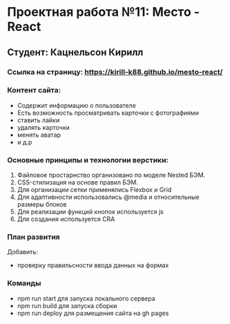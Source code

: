 # Проектная работа №11: Место - React

## Студент: Кацнельсон Кирилл

### Ссылка на страницу: https://kirill-k88.github.io/mesto-react/

### Контент сайта:

- Cодержит информацию о пользователе
- Есть возможность просматривать карточки с фотографиями
- ставить лайки
- удалять карточки
- менять аватар
- и д.р

### Основные принципы и технологии верстики:

1. Файловое простарнство организовано по моделе Nested БЭМ.
2. CSS-стилизация на основе правил БЭМ.
3. Для организации сетки применялись Flexbox и Grid
4. Для адаптивности использовались @media и относительные размеры блоков
5. Для реализации функций кнопок используется js
6. Для создания используется CRA

### План развития

Добавить:

- проверку правильсности ввода данных на формах

### Команды

- npm run start для запуска локального сервера
- npm run build для запуска сборки
- npm run deploy для размещения сайта на gh pages
